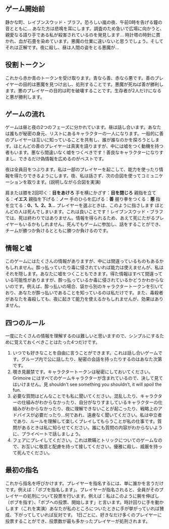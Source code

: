 ## ゲーム開始前

静かな町、レイブンスウッド・ブラフ。恐ろしい嵐の夜、午前0時を告げる鐘の音とともに… あなた方は悲鳴を耳にします。調査のため急いで広場に向かうと、親愛なる語り手である私が殺害されているのを発見します… 時計塔の時針に貫かれ、血が石畳を染めています。悪魔の仕業に違いないと思うでしょう。そしてそれは正解です。夜に殺し、昼は人間の姿をとる悪魔が…

## 役割トークン

これから赤か青のトークンを受け取ります。青なら善、赤なら悪です。善のプレイヤーの目的は悪魔を見つけ出し、処刑することです。悪魔が死ねば善が勝利します。悪のプレイヤーの目的は町を破壊することです。生存者が2人だけになると悪が勝利します。

## ゲームの流れ

ゲームは昼と夜の2つのフェーズに分かれています。昼は話し合います。あなたは誰もが秘密の身元、リストにあるキャラクターの一人になります。一般的に善のプレイヤーは互いに知っていることを共有し、誰が誰なのかを探ろうとします。ほとんどの善のプレイヤーは真実を語りますが、中には嘘をつく動機を持つ者もいます。悪なら間違いなく嘘をつくべきです！善良なキャラクターになりすまし、できるだけ偽情報を広めるのがベストです。

夜は全員目をつぶります。私は一部のプレイヤーを起こして、能力を使ったり情報を得たりできるようにします。夜、私は話さず、次の合図を使ってコミュニケーションを取ります。(説明しながら合図を実演)

肩または膝を2回叩く：**目をあけろ**
手を横にかざす：**目を閉じろ**
親指を立てる：**イエス**
親指を下げる：**ノー**
手のひらを広げる：**善**
握り拳をつくる：**悪**
指を立てる：**0、1、2、3…**
プレイヤーを選ぶときは、このように指さします
ほとんどの人は死んでしまいます。これは良いことです！レイブンスウッド・ブラフでは、死は終わりではありません。情報を得られるため、あえて死にたがるプレイヤーもいるかもしれません。死んでもゲームに参加し、話をすることができ、チームが勝つか負けるとともに勝つか負けるのです。

## 情報と嘘

このゲームにはたくさんの情報がありますが、中には間違っているものもあるかもしれません。酔っ払っていたり毒に侵されていれば能力は使えませんが、私はそれを隠します。あなたに嘘をつくこともできます。得た情報はすべて間違っている可能性がありますが、酔っ払っているか毒に侵されているかどうかわからないのです。例えば、酔っ払いの場合、袋から別のキャラクタートークンを引いており、あなたが酔っ払いであることを知っているのは私だけです。また、毒殺者があなたを毒殺しても、夜に起きて能力を使えるかもしれませんが、効果はありません。

## 四つのルール

一度にたくさんの情報を理解するのは難しいと思いますので、シンプルにするために覚えておくべきことはたった4つだけです。

 1. いつでも好きなことを自由に言うことができます。これは話し合いゲームです。グループ内で公に話したり、秘密の会話を持ったりするのはあなた次第です。
 2. 覗き見厳禁です。キャラクタートークンは秘密にしておいてください。 Grimoire にはすべてのゲームキャラクターが含まれているので、決して見てはいけません。見 shouldn't see something you shouldn’t, it will spoil the fun. 
 3. 必要な質問はどんなことでも私に聞いてください。混乱したり、キャラクターの仕組みがわからなかったり、自分がなりすましているキャラクターの仕組みがわからなかったり、夜に理解できないことが起こったり、戦略上のアドバイスが必要だったり…何であれ、遠慮なく聞いてください。私は中立者であり、ルールを理解して楽しくプレイしてもらうことが私の仕事です。質問があるときは私に知らせてください。誰にも質問の内容がわからないように、プライベートで話しましょう。
 4. フェアにプレイしてください。これは欺瞞とトリックについてのゲームなので、お互いに敬意と配慮を持って接してください。優雅に殺し、威厳を持って死んでください。

## 最初の指名

これから指名を呼びかけます。プレイヤーを指名するには、単に誰かを言うだけです。例えば：「ボブを指名します」。プレイヤーが指名されると、全員がそのプレイヤーの処刑について投票を行います。例えば：私はこのように腕を伸ばし（ボブを指す）、「ボブへの投票、開始します」と言います。時計回りに手を動かします（これを実演）あなたが私のところについたときに手が挙がっていれば賛成、下がってしていれば反対です。 1日ごとに、好きなだけ多くのプレイヤーに投票することができ、投票数が最も多かったプレイヤーが処刑されます。